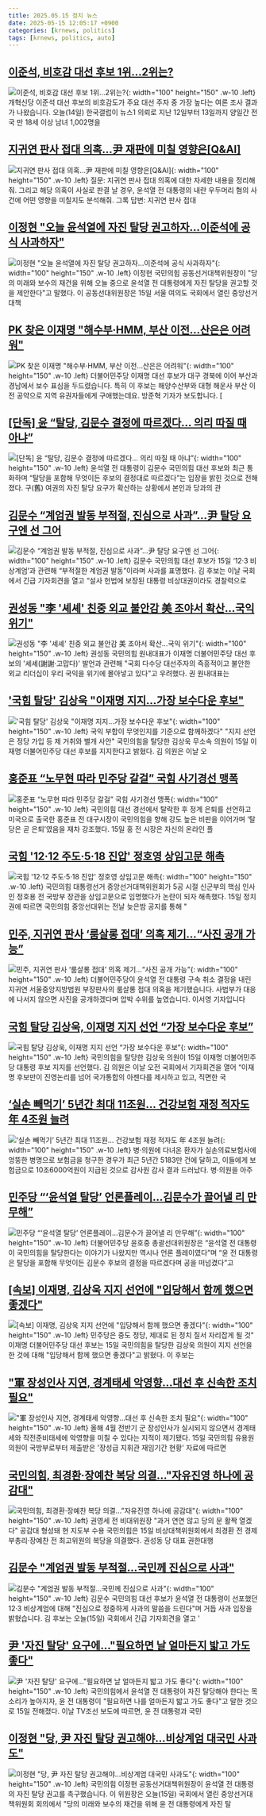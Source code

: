 ```yaml
---
title: 2025.05.15 정치 뉴스
date: 2025-05-15 12:05:17 +0900
categories: [krnews, politics]
tags: [krnews, politics, auto]
---
```

## [이준석, 비호감 대선 후보 1위…2위는?](https://n.news.naver.com/mnews/article/057/0001886377)

![이준석, 비호감 대선 후보 1위…2위는?](https://mimgnews.pstatic.net/image/origin/057/2025/05/15/1886377.jpg?type=nf220_150){: width="100" height="150" .w-10 .left}
개혁신당 이준석 대선 후보의 비호감도가 주요 대선 주자 중 가장 높다는 여론 조사 결과가 나왔습니다. 오늘(14일) 한국갤럽이 뉴스1 의뢰로 지난 12일부터 13일까지 양일간 전국 만 18세 이상 남녀 1,002명을

## [지귀연 판사 접대 의혹...尹 재판에 미칠 영향은[Q&AI]](https://n.news.naver.com/mnews/article/092/0002374306)

![지귀연 판사 접대 의혹...尹 재판에 미칠 영향은[Q&AI]](https://mimgnews.pstatic.net/image/origin/092/2025/05/14/2374306.jpg?type=nf220_150){: width="100" height="150" .w-10 .left}
질문: 지귀연 판사 접대 의혹에 대한 자세한 내용을 정리해줘. 그리고 해당 의혹이 사실로 판결 날 경우, 윤석열 전 대통령의 내란 우두머리 혐의 사건에 어떤 영향을 미칠지도 분석해줘. 그록 답변: 지귀연 판사 접대

## [이정현 "오늘 윤석열에 자진 탈당 권고하자…이준석에 공식 사과하자"](https://n.news.naver.com/mnews/article/008/0005194382)

![이정현 "오늘 윤석열에 자진 탈당 권고하자…이준석에 공식 사과하자"](https://mimgnews.pstatic.net/image/origin/008/2025/05/15/5194382.jpg?type=nf220_150){: width="100" height="150" .w-10 .left}
이정현 국민의힘 공동선거대책위원장이 "당의 미래와 보수의 재건을 위해 오늘 중으로 윤석열 전 대통령에게 자진 탈당을 권고할 것을 제안한다"고 말했다. 이 공동선대위원장은 15일 서울 여의도 국회에서 열린 중앙선거대책

## [PK 찾은 이재명 "해수부·HMM, 부산 이전…산은은 어려워"](https://n.news.naver.com/mnews/article/422/0000740490)

![PK 찾은 이재명 "해수부·HMM, 부산 이전…산은은 어려워"](https://mimgnews.pstatic.net/image/origin/422/2025/05/14/740490.jpg?type=nf220_150){: width="100" height="150" .w-10 .left}
더불어민주당 이재명 대선 후보가 대구 경북에 이어 부산과 경남에서 보수 표심을 두드렸습니다. 특히 이 후보는 해양수산부와 대형 해운사 부산 이전 공약으로 지역 유권자들에게 구애했는데요. 방준혁 기자가 보도합니다. [

## [[단독] 윤 “탈당, 김문수 결정에 따르겠다… 의리 따질 때 아냐”](https://n.news.naver.com/mnews/article/005/0001776311)

![[단독] 윤 “탈당, 김문수 결정에 따르겠다… 의리 따질 때 아냐”](https://mimgnews.pstatic.net/image/origin/005/2025/05/15/1776311.jpg?type=nf220_150){: width="100" height="150" .w-10 .left}
윤석열 전 대통령이 김문수 국민의힘 대선 후보와 최근 통화하며 “탈당을 포함해 무엇이든 후보의 결정대로 따르겠다”는 입장을 밝힌 것으로 전해졌다. 구(舊) 여권의 자진 탈당 요구가 확산하는 상황에서 본인과 당과의 관

## [김문수 “계엄권 발동 부적절, 진심으로 사과”…尹 탈당 요구엔 선 그어](https://n.news.naver.com/mnews/article/081/0003541445)

![김문수 “계엄권 발동 부적절, 진심으로 사과”…尹 탈당 요구엔 선 그어](https://mimgnews.pstatic.net/image/origin/081/2025/05/15/3541445.jpg?type=nf220_150){: width="100" height="150" .w-10 .left}
김문수 국민의힘 대선 후보가 15일 ‘12·3 비상계엄’과 관련해 “부적절한 계엄권 발동”이라며 사과를 표명했다. 김 후보는 이날 국회에서 긴급 기자회견을 열고 “설사 헌법에 보장된 대통령 비상대권이라도 경찰력으로

## [권성동 "李 '셰셰' 친중 외교 불안감 美 조야서 확산…국익 위기"](https://n.news.naver.com/mnews/article/656/0000132212)

![권성동 "李 '셰셰' 친중 외교 불안감 美 조야서 확산…국익 위기"](https://mimgnews.pstatic.net/image/origin/656/2025/05/15/132212.jpg?type=nf220_150){: width="100" height="150" .w-10 .left}
권성동 국민의힘 원내대표가 이재명 더불어민주당 대선 후보의 '셰셰(謝謝·고맙다)' 발언과 관련해 "국회 다수당 대선주자의 즉흥적이고 불안한 외교 리더십이 우리 국익을 위기에 몰아넣고 있다"고 우려했다. 권 원내대표는

## ['국힘 탈당' 김상욱 "이재명 지지…가장 보수다운 후보"](https://n.news.naver.com/mnews/article/629/0000390027)

!['국힘 탈당' 김상욱 "이재명 지지…가장 보수다운 후보"](https://mimgnews.pstatic.net/image/origin/629/2025/05/15/390027.jpg?type=nf220_150){: width="100" height="150" .w-10 .left}
국익 부합이 무엇인지를 기준으로 함께하겠다" "지지 선언은 정당 가입 등 제 거취와 별개 사안" 국민의힘을 탈당한 김상욱 무소속 의원이 15일 이재명 더불어민주당 대선 후보를 지지한다고 밝혔다. 김 의원은 이날 오

## [홍준표 “노무현 따라 민주당 갈걸” 국힘 사기경선 맹폭](https://n.news.naver.com/mnews/article/050/0000090838)

![홍준표 “노무현 따라 민주당 갈걸” 국힘 사기경선 맹폭](https://mimgnews.pstatic.net/image/origin/050/2025/05/15/90838.jpg?type=nf220_150){: width="100" height="150" .w-10 .left}
국민의힘 대선 경선에서 탈락한 후 정계 은퇴를 선언하고 미국으로 출국한 홍준표 전 대구시장이 국민의힘을 향해 강도 높은 비판을 이어가며 ‘탈당은 곧 은퇴’였음을 재차 강조했다. 15일 홍 전 시장은 자신의 온라인 플

## [국힘 '12·12 주도·5·18 진압' 정호영 상임고문 해촉](https://n.news.naver.com/mnews/article/421/0008251219)

![국힘 '12·12 주도·5·18 진압' 정호영 상임고문 해촉](https://mimgnews.pstatic.net/image/origin/421/2025/05/15/8251219.jpg?type=nf220_150){: width="100" height="150" .w-10 .left}
국민의힘 대통령선거 중앙선거대책위원회가 5공 시절 신군부의 핵심 인사인 정호용 전 국방부 장관을 상임고문으로 임명했다가 논란이 되자 해촉했다. 15일 정치권에 따르면 국민의힘 중앙선대위는 전날 늦은밤 공지를 통해 "

## [민주, 지귀연 판사 ‘룸살롱 접대’ 의혹 제기…“사진 공개 가능”](https://n.news.naver.com/mnews/article/449/0000308637)

![민주, 지귀연 판사 ‘룸살롱 접대’ 의혹 제기…“사진 공개 가능”](https://mimgnews.pstatic.net/image/origin/449/2025/05/14/308637.jpg?type=nf220_150){: width="100" height="150" .w-10 .left}
더불어민주당이 윤석열 전 대통령 구속 취소 결정을 내린 지귀연 서울중앙지방법원 부장판사의 룸살롱 접대 의혹을 제기했습니다. 사법부가 대응에 나서지 않으면 사진을 공개하겠다며 압박 수위를 높였습니다. 이서영 기자입니다

## [국힘 탈당 김상욱, 이재명 지지 선언 “가장 보수다운 후보”](https://n.news.naver.com/mnews/article/028/0002745930)

![국힘 탈당 김상욱, 이재명 지지 선언 “가장 보수다운 후보”](https://mimgnews.pstatic.net/image/origin/028/2025/05/15/2745930.jpg?type=nf220_150){: width="100" height="150" .w-10 .left}
국민의힘을 탈당한 김상욱 의원이 15일 이재명 더불어민주당 대통령 후보 지지를 선언했다. 김 의원은 이날 오전 국회에서 기자회견을 열어 “이재명 후보만이 진영논리를 넘어 국가통합의 아젠다를 제시하고 있고, 직면한 국

## [‘실손 빼먹기’ 5년간 최대 11조원… 건강보험 재정 적자도 年 4조원 늘려](https://n.news.naver.com/mnews/article/023/0003905118)

![‘실손 빼먹기’ 5년간 최대 11조원… 건강보험 재정 적자도 年 4조원 늘려](https://mimgnews.pstatic.net/image/origin/023/2025/05/14/3905118.jpg?type=nf220_150){: width="100" height="150" .w-10 .left}
병·의원에 다녀온 환자가 실손의료보험사에 엉뚱한 병명으로 보험금을 청구한 경우가 최근 5년간 5183만 건에 달하고, 이들에게 보험금으로 10조6000억원이 지급된 것으로 감사원 감사 결과 드러났다. 병·의원을 아주

## [민주당 “‘윤석열 탈당’ 언론플레이…김문수가 끌어낼 리 만무해”](https://n.news.naver.com/mnews/article/056/0011951684)

![민주당 “‘윤석열 탈당’ 언론플레이…김문수가 끌어낼 리 만무해”](https://mimgnews.pstatic.net/image/origin/056/2025/05/15/11951684.jpg?type=nf220_150){: width="100" height="150" .w-10 .left}
더불어민주당 윤호중 총괄선대위원장은 “윤석열 전 대통령이 국민의힘을 탈당한다는 이야기가 나왔지만 역시나 언론 플레이였다”며 “윤 전 대통령은 탈당을 포함해 무엇이든 김문수 후보의 결정을 따르겠다며 공을 떠넘겼다”고

## [[속보] 이재명, 김상욱 지지 선언에 "입당해서 함께 했으면 좋겠다"](https://n.news.naver.com/mnews/article/029/0002954837)

![[속보] 이재명, 김상욱 지지 선언에 "입당해서 함께 했으면 좋겠다"](https://mimgnews.pstatic.net/image/origin/029/2025/05/15/2954837.jpg?type=nf220_150){: width="100" height="150" .w-10 .left}
민주당은 중도 정당, 제대로 된 정치 질서 자리잡게 될 것" 이재명 더불어민주당 대선 후보는 15일 국민의힘을 탈당한 김상욱 의원이 지지 선언을 한 것에 대해 "입당해서 함께 했으면 좋겠다"고 밝혔다. 이 후보는

## ["軍 장성인사 지연, 경계태세 악영향…대선 후 신속한 조치 필요"](https://n.news.naver.com/mnews/article/003/0013243175)

!["軍 장성인사 지연, 경계태세 악영향…대선 후 신속한 조치 필요"](https://mimgnews.pstatic.net/image/origin/003/2025/05/15/13243175.jpg?type=nf220_150){: width="100" height="150" .w-10 .left}
올해 4월 전반기 군 장성인사가 실시되지 않으면서 경계태세와 작전준비태세에 악영향을 미칠 수 있다는 지적이 제기됐다. 15일 국민의힘 유용원 의원이 국방부로부터 제출받은 '장성급 지휘관 재임기간 현황' 자료에 따르면

## [국민의힘, 최경환·장예찬 복당 의결…"자유진영 하나에 공감대"](https://n.news.naver.com/mnews/article/029/0002954775)

![국민의힘, 최경환·장예찬 복당 의결…"자유진영 하나에 공감대"](https://mimgnews.pstatic.net/image/origin/029/2025/05/15/2954775.jpg?type=nf220_150){: width="100" height="150" .w-10 .left}
권영세 전 비대위원장 "과거 연연 않고 당의 문 활짝 열겠다" 공감대 형성돼 현 지도부 수용 국민의힘은 15일 비상대책위원회에서 최경환 전 경제부총리·장예찬 전 최고위원의 복당을 의결했다. 권성동 당 대표 권한대행

## [김문수 "계엄권 발동 부적절…국민께 진심으로 사과"](https://n.news.naver.com/mnews/article/437/0000440860)

![김문수 "계엄권 발동 부적절…국민께 진심으로 사과"](https://mimgnews.pstatic.net/image/origin/437/2025/05/15/440860.jpg?type=nf220_150){: width="100" height="150" .w-10 .left}
김문수 국민의힘 대선 후보가 윤석열 전 대통령이 선포했던 12·3 비상계엄에 대해 "진심으로 정중하게 사과의 말씀을 드린다"며 거듭 사과 입장을 밝혔습니다. 김 후보는 오늘(15일) 국회에서 긴급 기자회견을 열고 '

## [尹 '자진 탈당' 요구에…"필요하면 날 얼마든지 밟고 가도 좋다"](https://n.news.naver.com/mnews/article/025/0003441078)

![尹 '자진 탈당' 요구에…"필요하면 날 얼마든지 밟고 가도 좋다"](https://mimgnews.pstatic.net/image/origin/025/2025/05/15/3441078.jpg?type=nf220_150){: width="100" height="150" .w-10 .left}
국민의힘에서 윤석열 전 대통령이 자진 탈당해야 한다는 목소리가 높아지자, 윤 전 대통령이 "필요하면 나를 얼마든지 밟고 가도 좋다"고 말한 것으로 15일 전해졌다. 이날 TV조선 보도에 따르면, 윤 전 대통령과 국민

## [이정현 "당, 尹 자진 탈당 권고해야…비상계엄 대국민 사과도"](https://n.news.naver.com/mnews/article/422/0000740614)

![이정현 "당, 尹 자진 탈당 권고해야…비상계엄 대국민 사과도"](https://mimgnews.pstatic.net/image/origin/422/2025/05/15/740614.jpg?type=nf220_150){: width="100" height="150" .w-10 .left}
국민의힘 이정현 공동선거대책위원장이 윤석열 전 대통령의 자진 탈당 권고를 촉구했습니다. 이 위원장은 오늘(15일) 국회에서 열린 중앙선거대책위원회 회의에서 "당의 미래와 보수의 재건을 위해 윤 전 대통령에게 자진 탈

